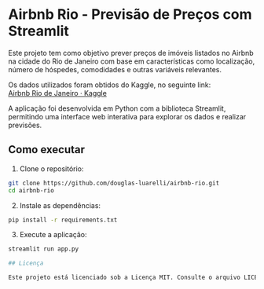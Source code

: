# Airbnb Rio - Previsão de Preços com Streamlit

Este projeto tem como objetivo prever preços de imóveis listados no Airbnb na cidade do Rio de Janeiro com base em características como localização, número de hóspedes, comodidades e outras variáveis relevantes.

Os dados utilizados foram obtidos do Kaggle, no seguinte link:  
[Airbnb Rio de Janeiro · Kaggle](https://www.kaggle.com/allanbruno/airbnb-rio-de-janeiro)

A aplicação foi desenvolvida em Python com a biblioteca Streamlit, permitindo uma interface web interativa para explorar os dados e realizar previsões.

## Como executar

1. Clone o repositório:

```bash
git clone https://github.com/douglas-luarelli/airbnb-rio.git
cd airbnb-rio
```

2. Instale as dependências:

```bash
pip install -r requirements.txt
```

3. Execute a aplicação:

```bash
streamlit run app.py

## Licença

Este projeto está licenciado sob a Licença MIT. Consulte o arquivo LICENSE para mais informações.
